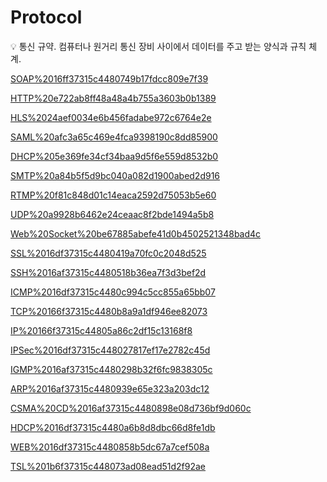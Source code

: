 # Protocol

<aside>
💡 통신 규약.
컴퓨터나 원거리 통신 장비 사이에서 데이터를 주고 받는 양식과 규칙 체계.

</aside>

[SOAP%2016ff37315c4480749b17fdcc809e7f39](SOAP%2016ff37315c4480749b17fdcc809e7f39)

[HTTP%20e722ab8ff48a48a4b755a3603b0b1389](HTTP%20e722ab8ff48a48a4b755a3603b0b1389)

[HLS%2024aef0034e6b456fadabe972c6764e2e](HLS%2024aef0034e6b456fadabe972c6764e2e)

[SAML%20afc3a65c469e4fca9398190c8dd85900](SAML%20afc3a65c469e4fca9398190c8dd85900)

[DHCP%205e369fe34cf34baa9d5f6e559d8532b0](DHCP%205e369fe34cf34baa9d5f6e559d8532b0)

[SMTP%20a84b5f5d9bc040a082d1900abed2d916](SMTP%20a84b5f5d9bc040a082d1900abed2d916)

[RTMP%20f81c848d01c14eaca2592d75053b5e60](RTMP%20f81c848d01c14eaca2592d75053b5e60)

[UDP%20a9928b6462e24ceaac8f2bde1494a5b8](UDP%20a9928b6462e24ceaac8f2bde1494a5b8)

[Web%20Socket%20be67885abefe41d0b4502521348bad4c](Web%20Socket%20be67885abefe41d0b4502521348bad4c)

[SSL%2016df37315c4480419a70fc0c2048d525](SSL%2016df37315c4480419a70fc0c2048d525)

[SSH%2016af37315c4480518b36ea7f3d3bef2d](SSH%2016af37315c4480518b36ea7f3d3bef2d)

[ICMP%2016df37315c4480c994c5cc855a65bb07](ICMP%2016df37315c4480c994c5cc855a65bb07)

[TCP%20166f37315c4480b8a9a1df946ee82073](TCP%20166f37315c4480b8a9a1df946ee82073)

[IP%20166f37315c44805a86c2df15c13168f8](IP%20166f37315c44805a86c2df15c13168f8)

[IPSec%2016df37315c448027817ef17e2782c45d](IPSec%2016df37315c448027817ef17e2782c45d)

[IGMP%2016af37315c4480298b32f6fc9838305c](IGMP%2016af37315c4480298b32f6fc9838305c)

[ARP%2016af37315c4480939e65e323a203dc12](ARP%2016af37315c4480939e65e323a203dc12)

[CSMA%20CD%2016af37315c4480898e08d736bf9d060c](CSMA%20CD%2016af37315c4480898e08d736bf9d060c)

[HDCP%2016df37315c4480a6b8d8dbc66d8fe1db](HDCP%2016df37315c4480a6b8d8dbc66d8fe1db)

[WEB%2016df37315c4480858b5dc67a7cef508a](WEB%2016df37315c4480858b5dc67a7cef508a)

[TSL%201b6f37315c448073ad08ead51d2f92ae](TSL%201b6f37315c448073ad08ead51d2f92ae)